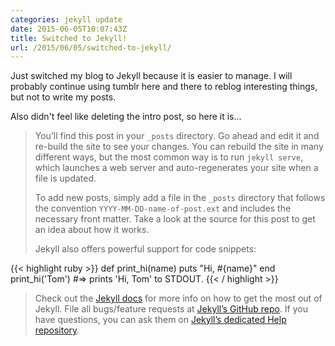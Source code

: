 ```yaml
---
categories: jekyll update
date: 2015-06-05T10:07:43Z
title: Switched to Jekyll!
url: /2015/06/05/switched-to-jekyll/
---
```


Just switched my blog to Jekyll because it is easier to manage. I will probably continue using tumblr here and there to reblog interesting things, but not to write my posts.

Also didn't feel like deleting the intro post, so here it is...

> You’ll find this post in your `_posts` directory. Go ahead and edit it and re-build the site to see your changes. You can rebuild the site in many different ways, but the most common way is to run `jekyll serve`, which launches a web server and auto-regenerates your site when a file is updated.
>
> To add new posts, simply add a file in the `_posts` directory that follows the convention `YYYY-MM-DD-name-of-post.ext` and includes the necessary front matter. Take a look at the source for this post to get an idea about how it works.
>
> Jekyll also offers powerful support for code snippets:
>
{{< highlight ruby >}}
def print_hi(name)
  puts "Hi, #{name}"
end
print_hi('Tom')
#=> prints 'Hi, Tom' to STDOUT.
{{< / highlight >}}

>Check out the [Jekyll docs][jekyll] for more info on how to get the most out of Jekyll. File all bugs/feature requests at [Jekyll’s GitHub repo][jekyll-gh]. If you have questions, you can ask them on [Jekyll’s dedicated Help repository][jekyll-help].

> [jekyll]:      http://jekyllrb.com
> [jekyll-gh]:   https://github.com/jekyll/jekyll
> [jekyll-help]: https://github.com/jekyll/jekyll-help
